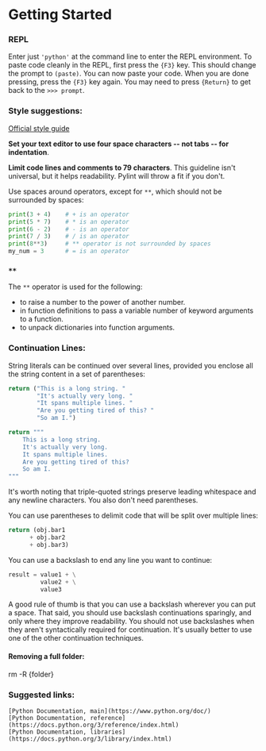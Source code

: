 # Getting Started

### REPL

Enter just `'python'` at the command line to enter the REPL environment. To paste code cleanly in the REPL, first press the `{F3}` key. This should change the prompt to `(paste)`. You can now paste your code. When you are done pressing, press the `{F3}` key again. 
You may need to press `{Return}` to get back to the `>>> prompt`.

### Style suggestions:

[Official style guide](https://peps.python.org/pep-0008/)

**Set your text editor to use four space characters -- not tabs -- for indentation**.

**Limit code lines and comments to 79 characters**. This guideline isn't universal, but it helps readability. Pylint will throw a fit if you don't.

Use spaces around operators, except for `**`, which should not be surrounded by spaces:

```python
print(3 + 4)    # + is an operator
print(5 * 7)    # * is an operator
print(6 - 2)    # - is an operator
print(7 / 3)    # / is an operator
print(8**3)     # ** operator is not surrounded by spaces
my_num = 3      # = is an operator
```

### `**` 

The `**` operator is used for the following:

* to raise a number to the power of another number. 
* in function definitions to pass a variable number of keyword arguments to a function.  
* to unpack dictionaries into function arguments.

### Continuation Lines:

String literals can be continued over several lines, provided you enclose all the 
string content in a set of parentheses:

```python
return ("This is a long string. "
        "It's actually very long. "
        "It spans multiple lines. "
        "Are you getting tired of this? "
        "So am I.")

return """
    This is a long string.
    It's actually very long.
    It spans multiple lines.
    Are you getting tired of this?
    So am I.
"""
```

It's worth noting that triple-quoted strings preserve leading whitespace 
and any newline characters. You also don't need parentheses.

You can use parentheses to delimit code that will be split over multiple lines:
```python
return (obj.bar1
      + obj.bar2
      + obj.bar3)
```

You can use a backslash to end any line you want to continue:
```python 
result = value1 + \
         value2 + \
         value3
```

A good rule of thumb is that you can use a backslash wherever you can put a space.
That said, you should use backslash continuations sparingly, and only where they improve readability.  You should not use backslashes when they aren't syntactically required for continuation. It's usually better to use one of the other continuation techniques.

#### Removing a full folder:

rm -R {folder}

### Suggested links:
```
[Python Documentation, main](https://www.python.org/doc/)
[Python Documentation, reference](https://docs.python.org/3/reference/index.html)
[Python Documentation, libraries](https://docs.python.org/3/library/index.html)
```